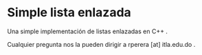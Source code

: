 # Simple lista enlazada

Una simple implementación de listas enlazadas en C++ .

Cualquier pregunta nos la pueden dirigir a rperera [at] itla.edu.do .
